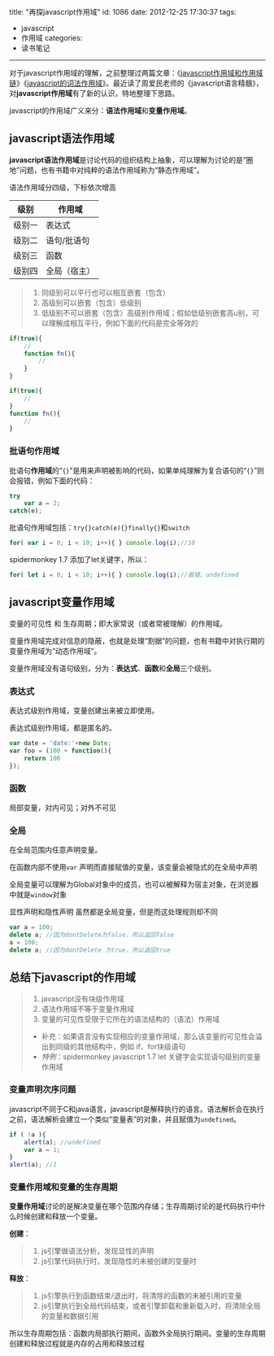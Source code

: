 title: "再探javascript作用域"
id: 1086
date: 2012-12-25 17:30:37
tags:
- javascript
- 作用域
categories:
- 读书笔记
---

对于javascript作用域的理解，之前整理过两篇文章：《[javascript作用域和作用域链](/2011/10/25/javascript%E4%BD%9C%E7%94%A8%E5%9F%9F%E5%92%8C%E4%BD%9C%E7%94%A8%E5%9F%9F%E9%93%BE/)》《[javascript的词法作用域](/2011/08/15/javascript%E7%9A%84%E8%AF%8D%E6%B3%95%E4%BD%9C%E7%94%A8%E5%9F%9F/)》。最近读了周爱民老师的《javascript语言精髓》，对**javascript作用域**有了新的认识，特地整理下思路。

javascript的作用域广义来分：**语法作用域**和**变量作用域**。

## javascript语法作用域

**javascript语法作用域**是讨论代码的组织结构上抽象，可以理解为讨论的是“圈地”问题，也有书籍中对纯粹的语法作用域称为“静态作用域”。

语法作用域分四级，下标依次增高

级别 | 作用域
----- | -----
级别一 | 表达式
级别二 | 语句/批语句
级别三 | 函数
级别四 | 全局（宿主）

> 1. 同级别可以平行也可以相互嵌套（包含）
> 2. 高级别可以嵌套（包含）低级别
> 3. 低级别不可以嵌套（包含）高级别作用域；假如低级别嵌套高u别，可以理解成相互平行，例如下面的代码是完全等效的

```javascript
if(true){
    //
    function fn(){
        //
    }
}

if(true){
    //
}
function fn(){
    //
}
```

<!--more-->
### 批语句作用域

批语句**作用域**的“`{}`”是用来声明被影响的代码，如果单纯理解为复合语句的“`{}`”则会报错，例如下面的代码：

```javascript
try
    var a = 2;
catch(e);
```

批语句作用域包括：`try{}catch(e){}finally{}`和`switch`

```javascript
for( var i = 0; i < 10; i++){ } console.log(i);//10
```

spidermonkey 1.7 添加了let关键字，所以：
```javascript
for( let i = 0; i < 10; i++){ } console.log(i);//报错，undefined
```

## javascript变量作用域

变量的可见性 和 生存周期；即大家常说（或者常被理解）的作用域。

变量作用域完成对信息的隐蔽，也就是处理“割据”的问题，也有书籍中对执行期的变量作用域为“动态作用域”。

变量作用域没有语句级别，分为：**表达式**、**函数**和**全局**三个级别。

### 表达式

表达式级别作用域，变量创建出来被立即使用。

表达式级别作用域，都是匿名的。

```javascript
var date = 'date:'+new Date;
var foo = (100 + function(){
    return 100
});
```

### 函数

局部变量，对内可见；对外不可见

### 全局

在全局范围内任意声明变量。

在函数内部不使用`var` 声明而直接赋值的变量，该变量会被隐式的在全局中声明

全局变量可以理解为Global对象中的成员，也可以被解释为宿主对象，在浏览器中就是`window`对象

显性声明和隐性声明 虽然都是全局变量，但是而这处理规则却不同
```javascript
var a = 100;
delete a; //因为dontDelete为false，所以返回false
a = 100;
delete a; //因为dontDelete 为true，所以返回true
```

## 总结下javascript的作用域

> 1.  javascript没有块级作用域
> 2.  语法作用域不等于变量作用域
> 3.  变量的可见性受限于它所在的语法结构的（语法）作用域
>
> *   补充：如果语言没有实现相应的变量作用域，那么该变量的可见性会溢出到同级的其他结构中，例如 if、for块级语句
> *   _特例_：spidermonkey javascript 1.7 let 关键字会实现语句级别的变量作用域

### 变量声明次序问题

javascript不同于C和java语言，javascript是解释执行的语言。语法解析会在执行之前，语法解析会建立一个类似“变量表”的对象，并且赋值为`undefined`。
```javascript
if ( !a ){
    alert(a); //undefined
    var a = 1;
}
alert(a); //1
```

### 变量作用域和变量的生存周期

**变量作用域**讨论的是解决变量在哪个范围内存储；生存周期讨论的是代码执行中什么时候创建和释放一个变量。

**创建**：

> 1.  js引擎做语法分析，发现显性的声明
> 2.  js引擎代码执行时，发现隐性的未被创建的变量时

**释放**：

> 1.  js引擎执行到函数结束/退出时，将清除的函数的未被引用的变量
> 2.  js引擎执行到全局代码结束，或者引擎卸载和重新载入时，将清除全局的变量和数据引用

所以生存周期包括：函数内局部执行期间，函数外全局执行期间。变量的生存周期创建和释放过程就是内存的占用和释放过程
